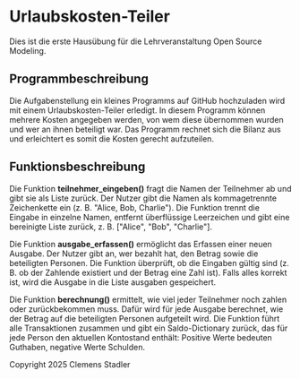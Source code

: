 # Urlaubskosten-Teiler
Dies ist die erste Hausübung für die Lehrveranstaltung Open Source Modeling.

## Programmbeschreibung
Die Aufgabenstellung ein kleines Programms auf GitHub hochzuladen wird mit einem Urlaubskosten-Teiler erledigt. In diesem Programm können mehrere Kosten angegeben werden, von wem diese übernommen wurden und wer an ihnen beteiligt war. Das Programm rechnet sich die Bilanz aus und erleichtert es somit die Kosten gerecht aufzuteilen.

## Funktionsbeschreibung
Die Funktion **teilnehmer_eingeben()** fragt die Namen der Teilnehmer ab und gibt sie als Liste zurück. Der Nutzer gibt die Namen als kommagetrennte Zeichenkette ein (z. B. "Alice, Bob, Charlie"). Die Funktion trennt die Eingabe in einzelne Namen, entfernt überflüssige Leerzeichen und gibt eine bereinigte Liste zurück, z. B. ["Alice", "Bob", "Charlie"].

Die Funktion **ausgabe_erfassen()** ermöglicht das Erfassen einer neuen Ausgabe. Der Nutzer gibt an, wer bezahlt hat, den Betrag sowie die beteiligten Personen. Die Funktion überprüft, ob die Eingaben gültig sind (z. B. ob der Zahlende existiert und der Betrag eine Zahl ist). Falls alles korrekt ist, wird die Ausgabe in die Liste ausgaben gespeichert.

Die Funktion **berechnung()** ermittelt, wie viel jeder Teilnehmer noch zahlen oder zurückbekommen muss. Dafür wird für jede Ausgabe berechnet, wie der Betrag auf die beteiligten Personen aufgeteilt wird. Die Funktion führt alle Transaktionen zusammen und gibt ein Saldo-Dictionary zurück, das für jede Person den aktuellen Kontostand enthält: Positive Werte bedeuten Guthaben, negative Werte Schulden.


Copyright 2025 Clemens Stadler
